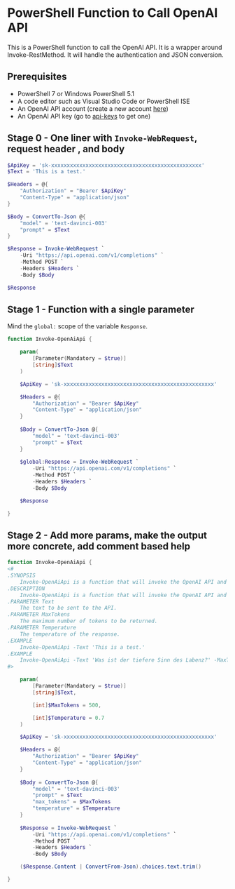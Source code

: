 # PowerShell Function to Call OpenAI API

This is a PowerShell function to call the OpenAI API. It is a wrapper around Invoke-RestMethod. It will handle the authentication and JSON conversion.

## Prerequisites

- PowerShell 7 or Windows PowerShell 5.1
- A code editor such as Visual Studio Code or PowerShell ISE
- An OpenAI API account (create a new account [here](https://platform.openai.com/signup?launch))
- An OpenAI API key (go to [api-keys](https://platform.openai.com/account/api-keys) to get one)

## Stage 0 - One liner with `Invoke-WebRequest`, request header , and body


```powershell
$ApiKey = 'sk-xxxxxxxxxxxxxxxxxxxxxxxxxxxxxxxxxxxxxxxxxxxxxxxx'
$Text = 'This is a test.'

$Headers = @{
    "Authorization" = "Bearer $ApiKey"
    "Content-Type" = "application/json"
}

$Body = ConvertTo-Json @{
    "model" = 'text-davinci-003'
    "prompt" = $Text
}

$Response = Invoke-WebRequest `
    -Uri "https://api.openai.com/v1/completions" `
    -Method POST `
    -Headers $Headers `
    -Body $Body

$Response
```



## Stage 1 - Function with a single parameter

Mind the `global:` scope of the variable `Response`.

```powershell
function Invoke-OpenAiApi {

    param(
        [Parameter(Mandatory = $true)]
        [string]$Text
    )

    $ApiKey = 'sk-xxxxxxxxxxxxxxxxxxxxxxxxxxxxxxxxxxxxxxxxxxxxxxxx'

    $Headers = @{
        "Authorization" = "Bearer $ApiKey"
        "Content-Type" = "application/json"
    }
    
    $Body = ConvertTo-Json @{
        "model" = 'text-davinci-003'
        "prompt" = $Text
    }
    
    $global:Response = Invoke-WebRequest `
        -Uri "https://api.openai.com/v1/completions" `
        -Method POST `
        -Headers $Headers `
        -Body $Body

    $Response

}
```



## Stage 2 - Add more params, make the output more concrete, add comment based help

```powershell
function Invoke-OpenAiApi {
<#
.SYNOPSIS
    Invoke-OpenAiApi is a function that will invoke the OpenAI API and return the response.
.DESCRIPTION
    Invoke-OpenAiApi is a function that will invoke the OpenAI API and return the response.
.PARAMETER Text
    The text to be sent to the API.
.PARAMETER MaxTokens
    The maximum number of tokens to be returned.
.PARAMETER Temperature
    The temperature of the response.    
.EXAMPLE
    Invoke-OpenAiApi -Text 'This is a test.'
.EXAMPLE
    Invoke-OpenAiApi -Text 'Was ist der tiefere Sinn des Labenz?' -MaxTokens 50 -Temperature .3
#>

    param(
        [Parameter(Mandatory = $true)]
        [string]$Text,

        [int]$MaxTokens = 500,

        [int]$Temperature = 0.7
    )

    $ApiKey = 'sk-xxxxxxxxxxxxxxxxxxxxxxxxxxxxxxxxxxxxxxxxxxxxxxxx'

    $Headers = @{
        "Authorization" = "Bearer $ApiKey"
        "Content-Type" = "application/json"
    }
    
    $Body = ConvertTo-Json @{
        "model" = 'text-davinci-003'
        "prompt" = $Text
        "max_tokens" = $MaxTokens
        "temperature" = $Temperature
    }
    
    $Response = Invoke-WebRequest `
        -Uri "https://api.openai.com/v1/completions" `
        -Method POST `
        -Headers $Headers `
        -Body $Body

    ($Response.Content | ConvertFrom-Json).choices.text.trim() 

}
```

